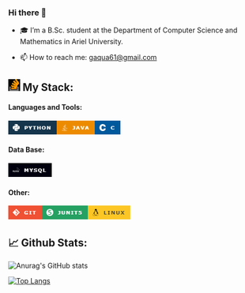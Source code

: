 ### Hi there 👋

<!--
**1galaqua/1galaqua** is a ✨ _special_ ✨ repository because its `README.md` (this file) appears on your GitHub profile.

Here are some ideas to get you started:

- 🔭 I’m currently working on ...
- 🌱 I’m currently learning ...
- 👯 I’m looking to collaborate on ...
- 🤔 I’m looking for help with ...
- 💬 Ask me about ...
- 📫 How to reach me: ...
- 😄 Pronouns: ...
- ⚡ Fun fact: ...
-->



- 🎓 I’m a B.Sc. student at the Department of Computer Science and Mathematics in Ariel University.

[//]: # (- 🔭 I’m currently working on ...)

[//]: # (- 🌱 I’m currently learning ...)

[//]: # (- 👯 I’m looking to collaborate on ...)

[//]: # (- 🤔 I’m looking for help with ...)

[//]: # (- 💬 Ask me about ...)
- 📫 How to reach me: gaqua61@gmail.com

[//]: # (- 😄 Pronouns: ...)

[//]: # (- ⚡ Fun fact: ...)
  

[//]: # (-->)

[//]: # ()
[//]: # (/>)


<!-- 
![](https://visitor-badge.laobi.icu/badge?page_id=YosefKahlon)  -->
## ![img_13.png](img_13.png) My Stack:


#### Languages and Tools:
![img.png](img.png)![img_1.png](img_1.png)![img_3.png](img_3.png) 

#### Data Base:
![img_5.png](img_5.png)

#### Other:
![img_4.png](img_4.png)![img_6.png](img_6.png)![img_7.png](img_7.png)

  
## 📈 Github Stats:


![Anurag's GitHub stats](https://github-readme-stats.vercel.app/api?username=1galaqua&show_icons=true&theme=tokyonight)



[![Top Langs](https://github-readme-stats.vercel.app/api/top-langs/?username=1galaqua&layout=compact&theme=tokyonight)](https://github.com/anuraghazra/github-readme-stats)


